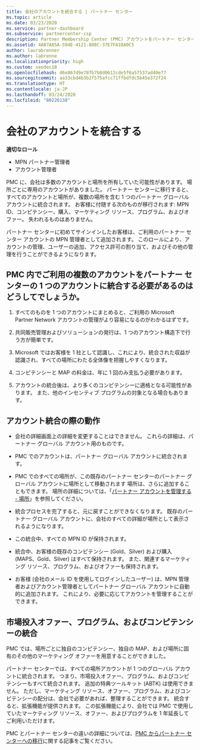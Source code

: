 ```yaml
---
title: 会社のアカウントを統合する | パートナー センター
ms.topic: article
ms.date: 03/23/2020
ms.service: partner-dashboard
ms.subservice: partnercenter-csp
description: Partner Membership Center (PMC) アカウントをパートナー センターの 1 つのアカウントに統合する方法について説明します。 このプロセスは、PMC からパートナー センターへの移行に適用されます。
ms.assetid: 4A07A85A-594E-4121-808C-37E7FA18A0C5
author: laurabrenner
ms.author: labrenne
ms.localizationpriority: high
ms.custom: seodec18
ms.openlocfilehash: d6e867d9e78fb7b8d0612cde5f6a57537ad40e77
ms.sourcegitcommit: aa33cbd4b3b2f575afcc71ffbdfdc5b45e372f24
ms.translationtype: HT
ms.contentlocale: ja-JP
ms.lasthandoff: 03/24/2020
ms.locfileid: "80226138"
---
```

# <a name="consolidate-your-company-accounts"></a>会社のアカウントを統合する

**適切なロール**

- MPN パートナー管理者
- アカウント管理者

PMC に、会社は多数のアカウントと場所を所有していた可能性があります。 場所ごとに専用のアカウントがありました。 パートナー センターに移行すると、すべてのアカウントと場所が、複数の場所を含む 1 つのパートナー グローバル アカウントに統合されます。 お客様に付随する次のものが移行されます: MPN ID、コンピテンシー、購入、マーケティング リソース、プログラム、およびオファー。 失われるものはありません。

パートナー センターに初めてサインインしたお客様は、ご利用のパートナー センター アカウントの MPN 管理者として追加されます。 このロールにより、アカウントの管理、ユーザーの追加、アクセス許可の割り当て、およびその他の管理を行うことができるようになります。

## <a name="why-should-you-consolidate-your-multiple-accounts-in-pmc-into-one-account-in-partner-center"></a>PMC 内でご利用の複数のアカウントをパートナー センターの 1 つのアカウントに統合する必要があるのはどうしてでしょうか。

1. すべてのものを 1 つのアカウントにまとめると、ご利用の Microsoft Partner Network アカウントの管理がより容易になるのがわかるはずです。

2. 共同販売管理およびソリューションの発行は、1 つのアカウント構造下で行う方が簡単です。

3. Microsoft ではお客様を 1 社として認識し、これにより、統合された収益が認識され、すべての場所にわたる全体像を把握しやすくなります。  

4. コンピテンシーと MAP の料金は、年に 1 回のみ支払う必要があります。

5. アカウントの統合後は、より多くのコンピテンシーに適格となる可能性があります。 また、他のインセンティブ プログラムの対象となる場合もあります。


## <a name="what-happens-during-consolidation-of-accounts"></a>アカウント統合の際の動作

- 会社の詳細画面上の詳細を変更することはできません。 これらの詳細は、パートナー グローバル アカウント用のものです。 

- PMC でのアカウントは、パートナー グローバル アカウントに統合されます。

- PMC でのすべての場所が、この既存のパートナー センターのパートナー グローバル アカウントに場所として移動されます 場所は、さらに追加することもできます。 場所の詳細については、「[パートナー アカウントを管理する - 場所](manage-locations.md)」を参照してください。

- 統合プロセスを完了すると、元に戻すことができなくなります。 既存のパートナー グローバル アカウントに、会社のすべての詳細が場所として表示されるようになります。 

- この統合中、すべての MPN ID が保持されます。

- 統合中、お客様の既存のコンピテンシー (Gold、Silver) および購入 (MAPS、Gold、Silver) はすべて保持されます。 また、関連するマーケティング リソース、プログラム、およびオファーも保持されます。

- お客様 (会社のメール ID を使用してログインしたユーザー) は、MPN 管理者およびアカウント管理者としてパートナー グローバル アカウントに自動的に追加されます。 これにより、必要に応じてアカウントを管理することができます。

## <a name="consolidating-your-go-to-market-offers-programs-and-competencies"></a>市場投入オファー、プログラム、およびコンピテンシーの統合

PMC では、場所ごとに独自のコンピテンシー、独自の MAP、および場所に固有のその他のマーケティング オファーを用意することができました。

パートナー センターでは、すべての場所アカウントが 1 つのグローバル アカウントに統合されます。 つまり、市場投入オファー、プログラム、およびコンピテンシーもすべて統合されます。 追加の特典ツールキット (ABTK) は使用できません。 ただし、マーケティング リソース、オファー、プログラム、およびコンピテンシーの配分は、会社で必要があれば、整理することができます。 統合すると、拡張機能が提供されます。 この拡張機能により、会社では PMC で使用していたマーケティング リソース、オファー、およびプログラムを 1 年延長してご利用いただけます。

PMC とパートナー センターの違いの詳細については、[PMC からパートナー センターへの移行](guide-to-migration.md)に関する記事をご覧ください。

